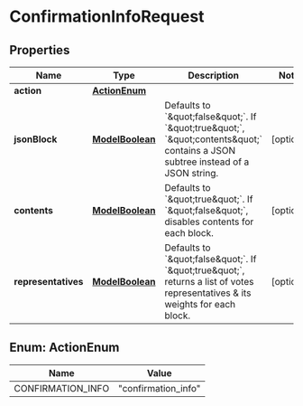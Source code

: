 

# ConfirmationInfoRequest

## Properties

Name | Type | Description | Notes
------------ | ------------- | ------------- | -------------
**action** | [**ActionEnum**](#ActionEnum) |  | 
**jsonBlock** | [**ModelBoolean**](ModelBoolean.md) | Defaults to &#x60;\&quot;false\&quot;&#x60;. If &#x60;\&quot;true\&quot;&#x60;, &#x60;\&quot;contents\&quot;&#x60; contains a JSON subtree instead of a JSON string. |  [optional]
**contents** | [**ModelBoolean**](ModelBoolean.md) | Defaults to &#x60;\&quot;true\&quot;&#x60;. If &#x60;\&quot;false\&quot;&#x60;, disables contents for each block. |  [optional]
**representatives** | [**ModelBoolean**](ModelBoolean.md) | Defaults to &#x60;\&quot;false\&quot;&#x60;. If &#x60;\&quot;true\&quot;&#x60;, returns a list of votes representatives &amp; its weights for each block. |  [optional]



## Enum: ActionEnum

Name | Value
---- | -----
CONFIRMATION_INFO | &quot;confirmation_info&quot;



